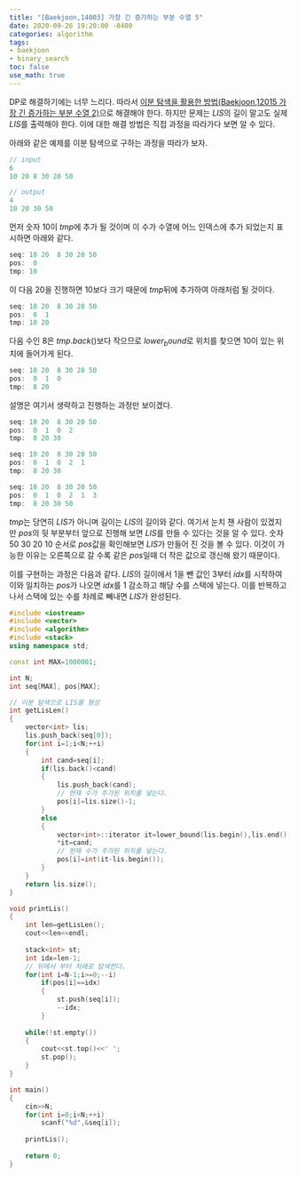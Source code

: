 ```yaml
---
title: "[Baekjoon,14003] 가장 긴 증가하는 부분 수열 5"
date: 2020-09-26 19:20:00 -0400
categories: algorithm 
tags:
- baekjoon 
- binary_search 
toc: false
use_math: true
---
```

DP로 해결하기에는 너무 느리다. 따라서 [이분 탐색을 활용한 방법(Baekjoon,12015 가장 긴 증가하는 부분 수열 2)](https://jja08111.github.io/algorithm/baekjoon-12015-%EA%B0%80%EC%9E%A5-%EA%B8%B4-%EC%A6%9D%EA%B0%80%ED%95%98%EB%8A%94-%EB%B6%80%EB%B6%84-%EC%88%98%EC%97%B4-2/)으로 
해결해야 한다. 하지만 문제는 $LIS$의 길이 말고도 실제 $LIS$를 출력해야 한다. 이에 대한 해결 방법은 직접 과정을 따라가다 보면 알 수 있다. 

아래와 같은 예제를 이분 탐색으로 구하는 과정을 따라가 보자. 
```c
// input
6
10 20 8 30 20 50 

// output
4
10 20 30 50 
```
먼저 숫자 10이 $tmp$에 추가 될 것이며 이 수가 수열에 어느 인덱스에 추가 되었는지 표시하면 아래와 같다. 
```c
seq: 10 20  8 30 20 50 
pos:  0
tmp: 10
```

이 다음 20을 진행하면 10보다 크기 때문에 $tmp$뒤에 추가하여 아래처럼 될 것이다.
```c
seq: 10 20  8 30 20 50 
pos:  0  1
tmp: 10 20 
```

다음 수인 8은 $tmp.back()$보다 작으므로 $lower_bound$로 위치를 찾으면 10이 있는 위치에 들어가게 된다. 
```c
seq: 10 20  8 30 20 50 
pos:  0  1  0
tmp:  8 20 
```

설명은 여기서 생략하고 진행하는 과정만 보이겠다. 
```c
seq: 10 20  8 30 20 50 
pos:  0  1  0  2
tmp:  8 20 30

seq: 10 20  8 30 20 50 
pos:  0  1  0  2  1
tmp:  8 20 30

seq: 10 20  8 30 20 50 
pos:  0  1  0  2  1  3
tmp:  8 20 30 50
```

$tmp$는 당연히 $LIS$가 아니며 길이는 $LIS$의 길이와 같다. 
여기서 눈치 챈 사람이 있겠지만 $pos$의 뒷 부분부터 앞으로 진행해 보면 $LIS$를 만들 수 있다는 것을 알 수 있다. 
숫자 50 30 20 10 순서로 $pos$값을 확인해보면 $LIS$가 만들어 진 것을 볼 수 있다. 
이것이 가능한 이유는 오른쪽으로 갈 수록 같은 $pos$일때 더 작은 값으로 갱신해 왔기 때문이다. 

이를 구현하는 과정은 다음과 같다. 
$LIS$의 길이에서 1을 뺀 값인 3부터 $idx$를 시작하여 이와 일치하는 $pos$가 나오면 $idx$를 1 감소하고 해당 수를 스택에 넣는다. 
이를 반복하고 나서 스택에 있는 수를 차례로 빼내면 $LIS$가 완성된다. 
```cpp
#include <iostream>
#include <vector>
#include <algorithm>
#include <stack>
using namespace std;

const int MAX=1000001;

int N;
int seq[MAX], pos[MAX];

// 이분 탐색으로 LIS를 형성
int getLisLen()
{
    vector<int> lis;
    lis.push_back(seq[0]);
    for(int i=1;i<N;++i)
    {
        int cand=seq[i];
        if(lis.back()<cand)
        {
            lis.push_back(cand);
            // 현재 수가 추가된 위치를 넣는다. 
            pos[i]=lis.size()-1;
        }
        else
        {
            vector<int>::iterator it=lower_bound(lis.begin(),lis.end(),cand);
            *it=cand;
            // 현재 수가 추가된 위치를 넣는다. 
            pos[i]=int(it-lis.begin());
        }
    }
    return lis.size();
}

void printLis()
{
    int len=getLisLen();
    cout<<len<<endl;
    
    stack<int> st;
    int idx=len-1;
    // 뒤에서 부터 차례로 탐색한다.
    for(int i=N-1;i>=0;--i)
        if(pos[i]==idx)
        {
            st.push(seq[i]);
            --idx;
        }
    
    while(!st.empty())
    {
        cout<<st.top()<<' ';
        st.pop();
    }
}

int main()
{
    cin>>N;
    for(int i=0;i<N;++i)
        scanf("%d",&seq[i]);
    
    printLis();
    
    return 0;
}
```
